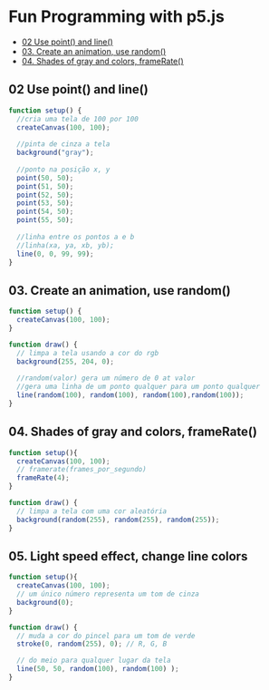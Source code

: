 # Fun Programming with p5.js

<!-- toc -->
- [02 Use point() and line()](#02-use-point-and-line)
- [03. Create an animation, use random()](#03-create-an-animation-use-random)
- [04. Shades of gray and colors, frameRate()](#04-shades-of-gray-and-colors-framerate)
<!-- toc -->

## 02 Use point() and line()

```js
function setup() {
  //cria uma tela de 100 por 100
  createCanvas(100, 100);
  
  //pinta de cinza a tela
  background("gray");
  
  //ponto na posição x, y
  point(50, 50);
  point(51, 50);
  point(52, 50);
  point(53, 50);
  point(54, 50);
  point(55, 50);
  
  //linha entre os pontos a e b
  //linha(xa, ya, xb, yb);
  line(0, 0, 99, 99);
}
```

## 03. Create an animation, use random()

```js
function setup() {
  createCanvas(100, 100);
}

function draw() {
  // limpa a tela usando a cor do rgb
  background(255, 204, 0);
  
  //random(valor) gera um número de 0 at valor
  //gera uma linha de um ponto qualquer para um ponto qualquer
  line(random(100), random(100), random(100),random(100)); 
}
```

## 04. Shades of gray and colors, frameRate()

```js
function setup(){
  createCanvas(100, 100);
  // framerate(frames_por_segundo) 
  frameRate(4);
}

function draw() {
  // limpa a tela com uma cor aleatória
  background(random(255), random(255), random(255));
}
```

## 05. Light speed effect, change line colors

```js
function setup(){
  createCanvas(100, 100);
  // um único número representa um tom de cinza
  background(0);
}

function draw() {
  // muda a cor do pincel para um tom de verde
  stroke(0, random(255), 0); // R, G, B

  // do meio para qualquer lugar da tela
  line(50, 50, random(100), random(100) );
}
```
